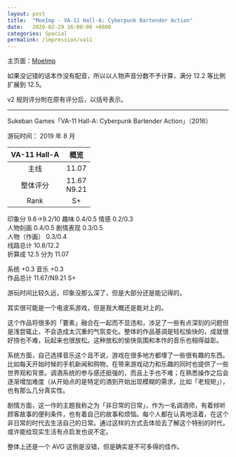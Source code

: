 ```yaml
---
layout: post
title:  "MoeImp - VA-11 Hall-A: Cyberpunk Bartender Action"
date:   2020-02-29 16:00:00 +0800
categories: Special
permalink: /impression/va11
---
```


主页面：[MoeImp](http://yoro.xyz/impression)

如果没记错的话本作没有配音，所以以人物声音分数不予计算，满分 12.2 等比例扩展到 12.5。

v2 规则评分附在原有评分后，以括号表示。

---

Sukeban Games「VA-11 Hall-A: Cyberpunk Bartender Action」（2016）

游玩时间： 2019 年 8 月

| VA-11 Hall-A | 概览 |
| :---------------: |:---: |
| 主线 |  11.07 |
| 整体评分 | 11.67<br />N9.21 |
|Rank|  S+  |

印象分 9.6→9.2/10 趣味 0.4/0.5 情感 0.2/0.3<br />
人物刻画 0.4/0.5 剧情表现 0.3/0.5<br />
人物（作画） 0.3/0.4<br />
线路总计 10.8/12.2<br />
折算成 12.5 分为 11.07

系统 +0.3 音乐 +0.3<br />
作品总计 11.67/N9.21 S+

游玩时间比较久远，印象没那么深了，但是大部分还是能记得的。

其实很可能是一个电波系游戏，但是我大概还是能对上的。

这个作品将很多的「要素」融合在一起而不显违和，涉足了一些有点深刻的问题但是浅尝辄止，不会造成太沉重的气氛变化。整体的作品基调是轻松愉快的，成就很好捞也不难，玩起来也很放松。这种放松的愉快氛围和本作的音乐也相得益彰。

系统方面，自己选择音乐这个且不说，游戏在很多地方都埋了一些很有趣的东西。比如每天开始时候的手机新闻和购物，在带来游戏动力和乐趣的同时也提供了一些世界观和背景。调酒系统的参与感还挺强的，而且上手也不难；在熟悉操作之后会逐渐增加难度（从开始点的是特定的酒到开始出现模糊的需求，比如「老规矩」），也有那么几分真实性。

剧情方面，这一作的主题我称之为「非日常的日常」，作为一名调酒师，有着倾听顾客故事的便利条件，也有着自己的故事和烦恼。每个人都在认真地活着，在这个非日常的时代去生活自己的日常。通过这样的方式去体验去了解这个特别的时代，或许能给现实生活有点启发也说不定。

整体上还是一个 AVG 这倒是没错，但是确实是不可多得的佳作。


